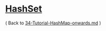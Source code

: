 # [HashSet](https://www.programiz.com/rust/hashset)

( Back to [34-Tutorial-HashMap-onwards.md](/documentation/34-Tutorial-HashSet-onwards.md) )
